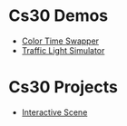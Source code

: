 # Cs30 Demos
- [Color Time Swapper](color-time-swapper)
- [Traffic Light Simulator](traffic-light-simulator)
# Cs30 Projects
- [Interactive Scene](interactive-scene/)